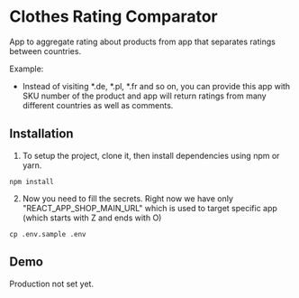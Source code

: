 # Clothes Rating Comparator

App to aggregate rating about products from app that separates ratings between countries. 

Example:
- Instead of visiting *.de, *.pl, *.fr and so on, you can provide this app with SKU number of the product and app will return ratings from many different countries as well as comments.

## Installation

1. To setup the project, clone it, then install dependencies using npm or yarn.
```
npm install
```

2. Now you need to fill the secrets. Right now we have only "REACT_APP_SHOP_MAIN_URL" which is used to target specific app (which starts with Z and ends with O)
```
cp .env.sample .env
```

## Demo
Production not set yet.
